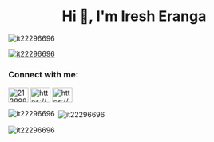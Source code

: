 <h1 align="center">Hi 👋, I'm Iresh Eranga</h1>
<p align="left"> <img src="https://komarev.com/ghpvc/?username=it22296696&label=Profile%20views&color=0e75b6&style=flat" alt="it22296696" /> </p>

<p align="left"> <a href="https://github.com/ryo-ma/github-profile-trophy"><img src="https://github-profile-trophy.vercel.app/?username=it22296696" alt="it22296696" /></a> </p>

<h3 align="left">Connect with me:</h3>
<p align="left">
<a href="https://stackoverflow.com/users/21389847" target="blank"><img align="center" src="https://raw.githubusercontent.com/rahuldkjain/github-profile-readme-generator/master/src/images/icons/Social/stack-overflow.svg" alt="21389847" height="30" width="40" /></a>
<a href="https://fb.com/https://www.facebook.com/iresh.eranga.336?mibextid=zbwkwl" target="blank"><img align="center" src="https://raw.githubusercontent.com/rahuldkjain/github-profile-readme-generator/master/src/images/icons/Social/facebook.svg" alt="https://www.facebook.com/iresh.eranga.336?mibextid=zbwkwl" height="30" width="40" /></a>
<a href="https://instagram.com/https://www.instagram.com/iresh_128/" target="blank"><img align="center" src="https://raw.githubusercontent.com/rahuldkjain/github-profile-readme-generator/master/src/images/icons/Social/instagram.svg" alt="https://www.instagram.com/iresh_128/" height="30" width="40" /></a>
</p>

<p><img align="left" src="https://github-readme-stats.vercel.app/api/top-langs?username=it22296696&show_icons=true&locale=en&layout=compact" alt="it22296696" /></p>

<p>&nbsp;<img align="center" src="https://github-readme-stats.vercel.app/api?username=it22296696&show_icons=true&locale=en" alt="it22296696" /></p>

<p><img align="center" src="https://github-readme-streak-stats.herokuapp.com/?user=it22296696&" alt="it22296696" /></p>
